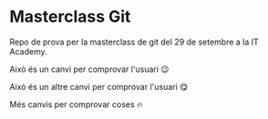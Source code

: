 # Masterclass Git

Repo de prova per la masterclass de git del 29 de setembre a la IT Academy.

Això és un canvi per comprovar l'usuari 😉

Això és un altre canvi per comprovar l'usuari 😋

Més canvis per comprovar coses 🔥